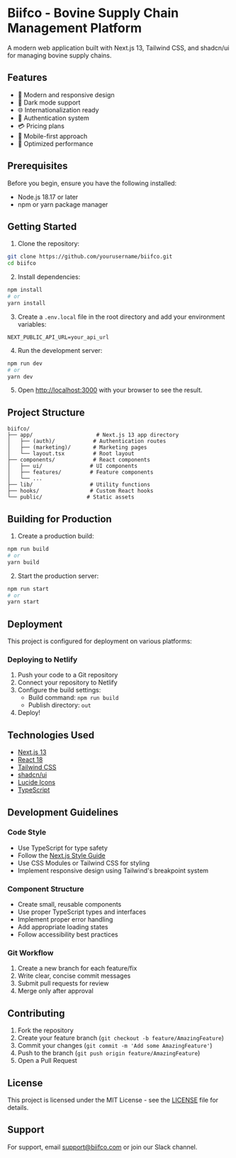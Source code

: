 # Biifco - Bovine Supply Chain Management Platform

A modern web application built with Next.js 13, Tailwind CSS, and shadcn/ui for managing bovine supply chains.

## Features

- 🎨 Modern and responsive design
- 🌙 Dark mode support
- 🌐 Internationalization ready
- 🔐 Authentication system
- 💳 Pricing plans
- 📱 Mobile-first approach
- 🚀 Optimized performance

## Prerequisites

Before you begin, ensure you have the following installed:
- Node.js 18.17 or later
- npm or yarn package manager

## Getting Started

1. Clone the repository:
```bash
git clone https://github.com/yourusername/biifco.git
cd biifco
```

2. Install dependencies:
```bash
npm install
# or
yarn install
```

3. Create a `.env.local` file in the root directory and add your environment variables:
```env
NEXT_PUBLIC_API_URL=your_api_url
```

4. Run the development server:
```bash
npm run dev
# or
yarn dev
```

5. Open [http://localhost:3000](http://localhost:3000) with your browser to see the result.

## Project Structure

```
biifco/
├── app/                    # Next.js 13 app directory
│   ├── (auth)/            # Authentication routes
│   ├── (marketing)/       # Marketing pages
│   └── layout.tsx         # Root layout
├── components/            # React components
│   ├── ui/               # UI components
│   ├── features/         # Feature components
│   └── ...
├── lib/                  # Utility functions
├── hooks/                # Custom React hooks
└── public/              # Static assets
```

## Building for Production

1. Create a production build:
```bash
npm run build
# or
yarn build
```

2. Start the production server:
```bash
npm run start
# or
yarn start
```

## Deployment

This project is configured for deployment on various platforms:

### Deploying to Netlify

1. Push your code to a Git repository
2. Connect your repository to Netlify
3. Configure the build settings:
   - Build command: `npm run build`
   - Publish directory: `out`
4. Deploy!

## Technologies Used

- [Next.js 13](https://nextjs.org/)
- [React 18](https://reactjs.org/)
- [Tailwind CSS](https://tailwindcss.com/)
- [shadcn/ui](https://ui.shadcn.com/)
- [Lucide Icons](https://lucide.dev/)
- [TypeScript](https://www.typescriptlang.org/)

## Development Guidelines

### Code Style

- Use TypeScript for type safety
- Follow the [Next.js Style Guide](https://nextjs.org/docs/basic-features/pages#styling)
- Use CSS Modules or Tailwind CSS for styling
- Implement responsive design using Tailwind's breakpoint system

### Component Structure

- Create small, reusable components
- Use proper TypeScript types and interfaces
- Implement proper error handling
- Add appropriate loading states
- Follow accessibility best practices

### Git Workflow

1. Create a new branch for each feature/fix
2. Write clear, concise commit messages
3. Submit pull requests for review
4. Merge only after approval

## Contributing

1. Fork the repository
2. Create your feature branch (`git checkout -b feature/AmazingFeature`)
3. Commit your changes (`git commit -m 'Add some AmazingFeature'`)
4. Push to the branch (`git push origin feature/AmazingFeature`)
5. Open a Pull Request

## License

This project is licensed under the MIT License - see the [LICENSE](LICENSE) file for details.

## Support

For support, email support@biifco.com or join our Slack channel.

